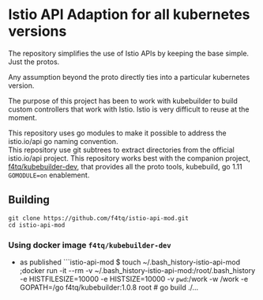 # Istio API Adaption for all kubernetes versions

The repository simplifies the use of Istio APIs by keeping the base simple.  Just the protos.

Any assumption beyond the proto directly ties into a particular kubernetes version.

The purpose of this project has been to work with kubebuilder to build custom controllers that work with Istio.  Istio is very difficult to reuse at the moment.

This repository uses go modules to make it possible to address the istio.io/api go naming convention.  
This repository use git subtrees to extract directories from the official istio.io/api project.
This repository works best with the companion project, [f4tq/kubebuilder-dev](https://github.com/f4tq/kubebuilder-dev), that provides all the proto tools, kubebuild, go 1.11 `GOMODULE=on` enablement.

## Building
```
git clone https://github.com/f4tq/istio-api-mod.git
cd istio-api-mod
```
### Using docker image `f4tq/kubebuilder-dev`
- as published
```istio-api-mod $ touch ~/.bash_history-istio-api-mod ;docker run -it --rm -v ~/.bash_history-istio-api-mod:/root/.bash_history  -e HISTFILESIZE=10000 -e HISTSIZE=10000 -v `pwd`:/work -w /work  -e GOPATH=/go f4tq/kubebuilder:1.0.8 
 root # go build ./...


``` 

